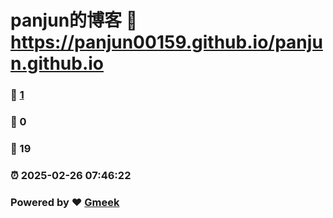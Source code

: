 # panjun的博客 :link: https://panjun00159.github.io/panjun.github.io 
### :page_facing_up: [1](https://panjun00159.github.io/panjun.github.io/tag.html) 
### :speech_balloon: 0 
### :hibiscus: 19 
### :alarm_clock: 2025-02-26 07:46:22 
### Powered by :heart: [Gmeek](https://github.com/Meekdai/Gmeek)
